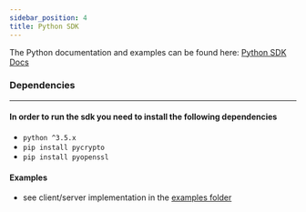 ```yaml
---
sidebar_position: 4
title: Python SDK
---
```


The Python documentation and examples can be found here: [Python SDK Docs](https://github.com/mobilpay/python)

### Dependencies

---

#### In order to run the sdk you need to install the following dependencies

- ```python ^3.5.x```
- ```pip install pycrypto```
- ```pip install pyopenssl```

#### Examples
-  see client/server implementation in the [examples folder](https://github.com/mobilpay/python/tree/master/examples)